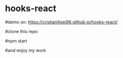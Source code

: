 # hooks-react

#demo on: https://cristianilisei96.github.io/hooks-react/

#clone this repo

#npm start

#and enjoy my work
